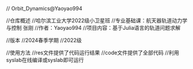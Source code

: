 // Orbit_Dynamics@Yaoyao994

//仓库概述
//哈尔滨工业大学2022级小卫星班
//专业基础课：航天器轨道动力学与控制 张刚
//作者：Yaoyao994
//项目内容：基于Julia语言的轨道问题求解

//版本
//2024春季学期
//2022级

//使用方法
//res文件提供了代码运行结果
//code文件提供了全部代码
//利用syslab在线编译或syslab即可运行
